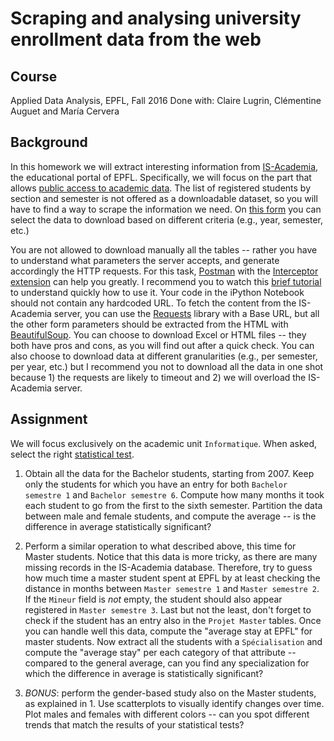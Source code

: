 # Scraping and analysing university enrollment data from the web

## Course
Applied Data Analysis, EPFL, Fall 2016
Done with: Claire Lugrin, Clémentine Auguet and María Cervera

## Background
In this homework we will extract interesting information from [IS-Academia](http://is-academia.epfl.ch/page-6228.html), the educational
portal of EPFL. Specifically, we will focus on the part that allows [public access to academic data](http://is-academia.epfl.ch/publicaccess-Bachelor-Master).
The list of registered students by section and semester is not offered as a downloadable dataset, so you will have to find a way to scrape the
information we need. On [this form](http://isa.epfl.ch/imoniteur_ISAP/%21gedpublicreports.htm?ww_i_reportmodel=133685247) you can select
the data to download based on different criteria (e.g., year, semester, etc.)

You are not allowed to download manually all the tables -- rather you have to understand what parameters the server accepts, and
generate accordingly the HTTP requests. For this task, [Postman](https://www.getpostman.com) with the [Interceptor extension](https://www.getpostman.com/docs/capture)
can help you greatly. I recommend you to watch this [brief tutorial](https://www.youtube.com/watch?v=jBjXVrS8nXs&list=PLM-7VG-sgbtD8qBnGeQM5nvlpqB_ktaLZ&autoplay=1)
to understand quickly how to use it.
Your code in the iPython Notebook should not contain any hardcoded URL. To fetch the content from the IS-Academia server,
you can use the [Requests](http://docs.python-requests.org/en/master/) library with a Base URL, but all the other form parameters
should be extracted from the HTML with [BeautifulSoup](https://www.crummy.com/software/BeautifulSoup/).
You can choose to download Excel or HTML files -- they both have pros and cons, as you will find out after a quick check. You can also
choose to download data at different granularities (e.g., per semester, per year, etc.) but I recommend you not to download all the data
in one shot because 1) the requests are likely to timeout and 2) we will overload the IS-Academia server.

## Assignment
We will focus exclusively on the academic unit `Informatique`. When asked, select the right [statistical test](http://hamelg.blogspot.ch/2015/11/python-for-data-analysis-part-24.html).

1. Obtain all the data for the Bachelor students, starting from 2007. Keep only the students for which you have an entry for both `Bachelor
semestre 1` and `Bachelor semestre 6`. Compute how many months it took each student to go from the first to the sixth semester. Partition
the data between male and female students, and compute the average -- is the difference in average statistically significant?

2. Perform a similar operation to what described above, this time for Master students. Notice that this data is more tricky, as there are
many missing records in the IS-Academia database. Therefore, try to guess how much time a master student spent at EPFL by at least checking
the distance in months between `Master semestre 1` and `Master semestre 2`. If the `Mineur` field is *not* empty, the student should also
appear registered in `Master semestre 3`. Last but not the least, don't forget to check if the student has an entry also in the `Projet Master`
tables. Once you can handle well this data, compute the "average stay at EPFL" for master students. Now extract all the students with a 
`Spécialisation` and compute the "average stay" per each category of that attribute -- compared to the general average, can you find any
specialization for which the difference in average is statistically significant?

3. *BONUS*: perform the gender-based study also on the Master students, as explained in 1. Use scatterplots to visually identify changes
over time. Plot males and females with different colors -- can you spot different trends that match the results of your statistical tests?
